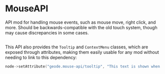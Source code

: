 # MouseAPI

API mod for handling mouse events, such as mouse move, right click, and more. Should be backwards-compatible with the old touch system, though may cause discrepancies in some cases.

##

This API also provides the `Tooltip` and `ContextMenu` classes, which are exposed through attributes, making them easily usable for any mod without needing to link to this dependency:

```cpp
node->setAttribute("geode.mouse-api/tooltip", "This text is shown when the node is hovered!");
```

